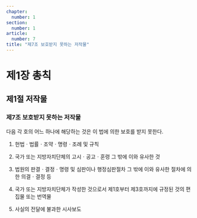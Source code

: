```yaml
---
chapter:
  number: 1
section:
  number: 1
article:
  number: 7
title: "제7조 보호받지 못하는 저작물"
---
```


# 제1장 총칙

## 제1절 저작물

### 제7조 보호받지 못하는 저작물

다음 각 호의 어느 하나에 해당하는 것은 이 법에 의한 보호를 받지 못한다.

1. 헌법ㆍ법률ㆍ조약ㆍ명령ㆍ조례 및 규칙

2. 국가 또는 지방자치단체의 고시ㆍ공고ㆍ훈령 그 밖에 이와 유사한 것

3. 법원의 판결ㆍ결정ㆍ명령 및 심판이나 행정심판절차 그 밖에 이와 유사한 절차에 의한 의결ㆍ결정 등

4. 국가 또는 지방자치단체가 작성한 것으로서 제1호부터 제3호까지에 규정된 것의 편집물 또는 번역물

5. 사실의 전달에 불과한 시사보도
